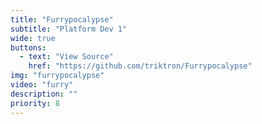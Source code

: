 ```yaml
---
title: "Furrypocalypse"
subtitle: "Platform Dev 1"
wide: true
buttons:
  - text: "View Source"
    href: "https://github.com/triktron/Furrypocalypse"
img: "furrypocalypse"
video: "furry"
description: ""
priority: 8
---
```

